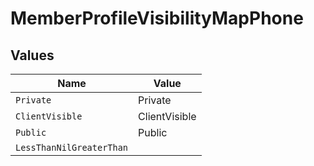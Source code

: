 # MemberProfileVisibilityMapPhone


## Values

| Name                     | Value                    |
| ------------------------ | ------------------------ |
| `Private`                | Private                  |
| `ClientVisible`          | ClientVisible            |
| `Public`                 | Public                   |
| `LessThanNilGreaterThan` | <nil>                    |